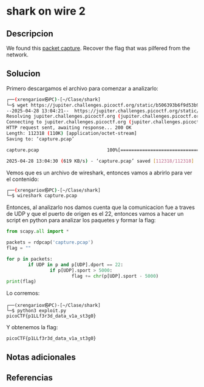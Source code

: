 # shark on wire 2

## Descripcion
We found this [packet capture](https://jupiter.challenges.picoctf.org/static/b506393b6f9d53b94011df000c534759/capture.pcap). Recover the flag that was pilfered from the network.
## Solucion
Primero descargamos el archivo para comenzar a analizarlo:
```sh
┌──(xrengariox㉿PC)-[~/Clase/shark]
└─$ wget https://jupiter.challenges.picoctf.org/static/b506393b6f9d53b94011df000c534759/capture.pcap
--2025-04-28 13:04:21--  https://jupiter.challenges.picoctf.org/static/b506393b6f9d53b94011df000c534759/capture.pcap
Resolving jupiter.challenges.picoctf.org (jupiter.challenges.picoctf.org)... 3.131.60.8
Connecting to jupiter.challenges.picoctf.org (jupiter.challenges.picoctf.org)|3.131.60.8|:443... connected.
HTTP request sent, awaiting response... 200 OK
Length: 112318 (110K) [application/octet-stream]
Saving to: ‘capture.pcap’

capture.pcap                         100%[===================================================================>] 109.69K   619KB/s    in 0.2s    

2025-04-28 13:04:30 (619 KB/s) - ‘capture.pcap’ saved [112318/112318]
```

Vemos que es un archivo de wireshark, entonces vamos a abrirlo para ver el contenido:
```sh
┌──(xrengariox㉿PC)-[~/Clase/shark]
└─$ wireshark capture.pcap
```

Entonces, al analizarlo nos damos cuenta que la comunicacion fue a traves de UDP y que el puerto de origen es el 22, entonces vamos a hacer un script en python para analizar los paquetes y formar la flag:

```python
from scapy.all import *

packets = rdpcap('capture.pcap')
flag = ""

for p in packets:
        if UDP in p and p[UDP].dport == 22:
                if p[UDP].sport > 5000:
                        flag += chr(p[UDP].sport - 5000)
print(flag)
```

Lo corremos:
```
┌──(xrengariox㉿PC)-[~/Clase/shark]
└─$ python3 exploit.py
picoCTF{p1LLf3r3d_data_v1a_st3g0}
```

Y obtenemos la flag:
```flag
picoCTF{p1LLf3r3d_data_v1a_st3g0}
```
## Notas adicionales

## Referencias
